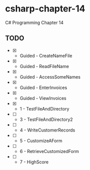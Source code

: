 # csharp-chapter-14
C# Programming Chapter 14

## TODO 
- [X] - Guided - CreateNameFile
- [X] - Guided - ReadFileName 
- [X] - Guided - AccessSomeNames
- [X] - Guided - EnterInvoices 
- [X] - Guided - ViewInvoices
- [X] - 1 - TestFileAndDirectory
- [ ] - 3 - TestFileAndDirectory2
- [ ] - 4 - WriteCustomerRecords
- [ ] - 5 - CustomizeAForm
- [ ] - 6 - RetrieveCustomizedForm
- [ ] - 7 - HighScore